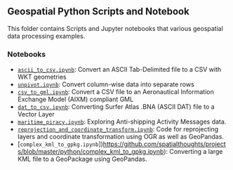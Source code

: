 ## Geospatial Python Scripts and Notebook

This folder contains Scripts and Jupyter notebooks that various geospatial data processing examples.

### Notebooks

- [`ascii_to_csv.ipynb`](https://github.com/spatialthoughts/projects/blob/master/python/ascii_to_csv.ipynb): Convert an ASCII Tab-Delimited file to a CSV with WKT geometries
- [`unpivot.ipynb`](https://github.com/spatialthoughts/projects/blob/master/python/unpivot.ipynb): Convert column-wise data into separate rows
- [`csv_to_gml.ipynb`](https://github.com/spatialthoughts/projects/blob/master/python/csv_to_gml.ipynb): Convert a CSV file to an Aeronautical Information Exchange Model (AIXM) compliant GML
- [`dat_to_csv.ipynb`](https://github.com/spatialthoughts/projects/blob/master/python/dat_to_csv.ipynb): Converting Surfer Atlas .BNA (ASCII DAT) file to a Vector Layer
- [`maritime_piracy.ipynb`](https://github.com/spatialthoughts/projects/blob/master/python/maritime_piracy.ipynb): Exploring Anti-shipping Activity Messages data.
- [`reprojection_and_coordinate_transform.ipynb`](https://github.com/spatialthoughts/projects/blob/master/python/reprojection_and_coordinate_transform.ipynb): Code for reprojecting layers and coordinate transformation using OGR as well as GeoPandas.
- [`complex_kml_to_gpkg.ipynb`])https://github.com/spatialthoughts/projects/blob/master/python/complex_kml_to_gpkg.ipynb): Converting a large KML file to a GeoPackage using GeoPandas.
